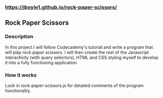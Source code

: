 ### https://jboyle1.github.io/rock-paper-scissors/
 
## Rock Paper Scissors 

### Description

In this project I will follow Codecademy's tutorial and write a program that will play rock paper scissors. I will then create the rest of the Javascript interactivity (with query selectors), HTML and CSS styling myself to develop it into a fully functioning application.


### How it works

Look in rock-paper-scissors.js for detailed comments of the program functionality.